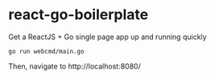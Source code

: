 # react-go-boilerplate
Get a ReactJS + Go single page app up and running quickly

```
go run webcmd/main.go
```

Then, navigate to http://localhost:8080/
